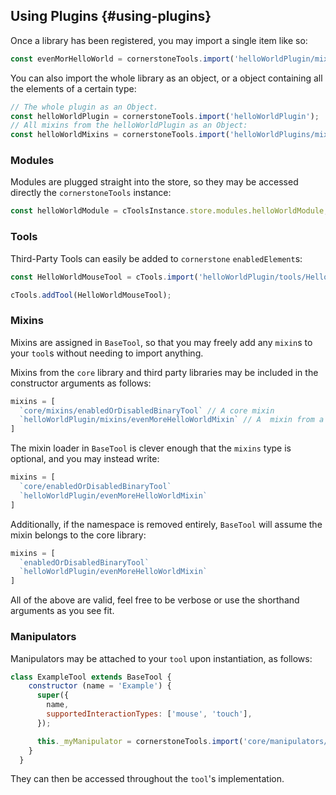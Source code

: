 ## Using Plugins {#using-plugins}

Once a library has been registered, you may import a single item like so:

```js
const evenMorHelloWorld = cornerstoneTools.import('helloWorldPlugin/mixins/evenMoreHelloWorld');
```

You can also import the whole library as an object, or a object containing all the elements of a certain type:
```js
// The whole plugin as an Object.
const helloWorldPlugin = cornerstoneTools.import('helloWorldPlugin');
// All mixins from the helloWorldPlugin as an Object:
const helloWorldMixins = cornerstoneTools.import('helloWorldPlugins/mixins');

```


### Modules

Modules are plugged straight into the store, so they may be accessed directly the `cornerstoneTools` instance:

```js
const helloWorldModule = cToolsInstance.store.modules.helloWorldModule;
```

### Tools

Third-Party Tools can easily be added to `cornerstone` `enabledElement`s:

```js
const HelloWorldMouseTool = cTools.import('helloWorldPlugin/tools/HelloWorldMouseTool');

cTools.addTool(HelloWorldMouseTool);
```


### Mixins

Mixins are assigned in `BaseTool`, so that you may freely add any `mixin`s to your `tool`s without needing to import anything.

Mixins from the `core` library and third party libraries may be included in the constructor arguments as follows:

```js
mixins = [
  `core/mixins/enabledOrDisabledBinaryTool` // A core mixin
  `helloWorldPlugin/mixins/evenMoreHelloWorldMixin` // A  mixin from a plugin
]
```

The mixin loader in `BaseTool` is clever enough that the `mixins` type is optional, and you may instead write:

```js
mixins = [
  `core/enabledOrDisabledBinaryTool`
  `helloWorldPlugin/evenMoreHelloWorldMixin`
]
```

Additionally, if the namespace is removed entirely, `BaseTool` will assume the mixin belongs to the core library:

```js
mixins = [
  `enabledOrDisabledBinaryTool`
  `helloWorldPlugin/evenMoreHelloWorldMixin`
]
```

All of the above are valid, feel free to be verbose or use the shorthand arguments as you see fit.


### Manipulators

Manipulators may be attached to your `tool` upon instantiation, as follows:

```js
class ExampleTool extends BaseTool {
    constructor (name = 'Example') {
      super({
        name,
        supportedInteractionTypes: ['mouse', 'touch'],
      });

      this._myManipulator = cornerstoneTools.import('core/manipulators/getHandleNearImagePoint');
    }
  }

```

They can then be accessed throughout the `tool`'s implementation.
